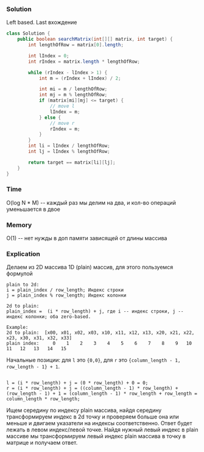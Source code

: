 ### Solution
Left based. Last вхождение
```java
class Solution {
    public boolean searchMatrix(int[][] matrix, int target) {
        int lengthOfRow = matrix[0].length;

        int lIndex = 0;
        int rIndex = matrix.length * lengthOfRow;

        while (rIndex - lIndex > 1) {
            int m = (rIndex + lIndex) / 2;

            int mi = m / lengthOfRow;
            int mj = m % lengthOfRow;
            if (matrix[mi][mj] <= target) {
                // move l
                lIndex = m;
            } else {
                // move r
                rIndex = m;
            }
        }
        int li = lIndex / lengthOfRow;
        int lj = lIndex % lengthOfRow;

        return target == matrix[li][lj];
    }
}
```
### Time
O(log N * M) -- каждый раз мы делим на два, и кол-во операций уменьшается в двое
### Memory
O(1) -- нет нужды в доп памяти зависящей от длины массива
### Explication
Делаем из 2D массива 1D (plain) массив, для этого пользуемся формулой
```text
plain to 2d:
i = plain_index / row_length; Индекс строки
j = plain_index % row_length; Индекс колонки

2d to plain:
plain_index =  (i * row_length) + j, где i -- индекс строки, j -- индекс колонки; оба zero-based.

Example:
2d to plain:  [x00, x01, x02, x03, x10, x11, x12, x13, x20, x21, x22, x23, x30, x31, x32, x33]
plain index:     0    1    2    3    4    5    6    7    8    9   10   11   12   13   14   15
```
Начальные позиции: для `l` это `{0,0}`, для `r` это `{column_length - 1, row_length - 1} + 1`. 
```text

l = (i * row_length) + j = (0 * row_length) + 0 = 0; 
r = (i * row_length) + j = ((column_length - 1) * row_length) + (row_length - 1) + 1 = (column_length - 1) * row_length + row_length = column_length * row_length;
```
Ищем середину по индексу plain массива, найдя середину трансформируем индекс в 2d точку
и проверяем больше она или меньше и двигаем указатели на индексы соответственно. Ответ будет лежать
в левом индекс/левой точке. Найдя нужный левый индекс в plain массиве мы трансформируем
левый индекс plain массива в точку в матрице и получаем ответ.
